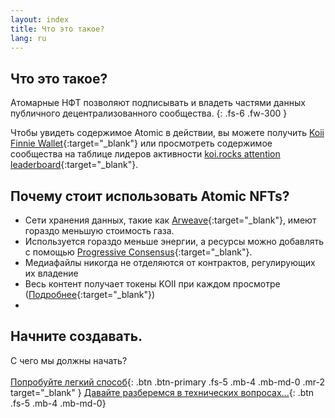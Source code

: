 ```yaml
---
layout: index
title: Что это такое?
lang: ru
---
```

## Что это такое?
Атомарные НФТ позволяют подписывать и владеть частями данных публичного децентрализованного сообщества.
{: .fs-6 .fw-300 }

Чтобы увидеть содержимое Atomic в действии, вы можете получить [Koii Finnie Wallet](https://chrome.google.com/webstore/detail/finnie/cjmkndjhnagcfbpiemnkdpomccnjblmj){:target="\_blank"} или просмотреть содержимое сообщества на таблице лидеров активности [koi.rocks attention leaderboard](https://koi.rocks/){:target="\_blank"}.

## Почему стоит использовать Atomic NFTs?

- Сети хранения данных, такие как [Arweave](https://arweave.org){:target="\_blank"}, имеют гораздо меньшую стоимость газа.
- Используется гораздо меньше энергии, а ресурсы можно добавлять с помощью [Progressive Consensus](https://koii.network/gradual-consensus.pdf){:target="\_blank"}.
- Медиафайлы никогда не отделяются от контрактов, регулирующих их владение
- Весь контент получает токены KOII при каждом просмотре ([Подробнее](https://koii.network/lightpaper.pdf){:target="\_blank"})
- 
## Начните создавать.
С чего мы должны начать?
<br>
<br>
[Попробуйте легкий способ](https://chrome.google.com/webstore/detail/finnie/cjmkndjhnagcfbpiemnkdpomccnjblmj){: .btn .btn-primary .fs-5 .mb-4 .mb-md-0 .mr-2 target="\_blank" } [Давайте разберемся в технических вопросах...](/en/General-definition-of-an-atomic-NFT/){: .btn .fs-5 .mb-4 .mb-md-0}
